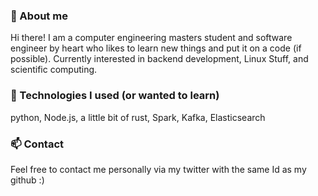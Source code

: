 ### 👋 About me
Hi there! I am a computer engineering masters student and software engineer by heart who likes to learn new things and put it on a code (if possible).
Currently interested in backend development, Linux Stuff, and scientific computing.
### 🌱 Technologies I used (or wanted to learn)
python,
Node.js,
a little bit of rust,
Spark,
Kafka,
Elasticsearch
### 📫 Contact
Feel free to contact me personally via my twitter with the same Id as my github :)

